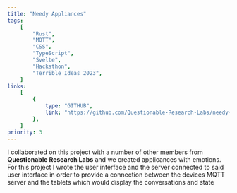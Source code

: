 ```yaml
---
title: "Needy Appliances"
tags:
    [
        "Rust",
        "MQTT",
        "CSS",
        "TypeScript",
        "Svelte",
        "Hackathon",
        "Terrible Ideas 2023",
    ]
links:
    [
        {
            type: "GITHUB",
            link: "https://github.com/Questionable-Research-Labs/needy-appliances",
        },
    ]
priority: 3
---
```


I collaborated on this project with a number of other members from **Questionable Research Labs** and we created applicances with emotions. For this project I wrote the user interface and the server connected to said user interface in order to provide a connection between the devices MQTT server and the tablets which would display the conversations and state

